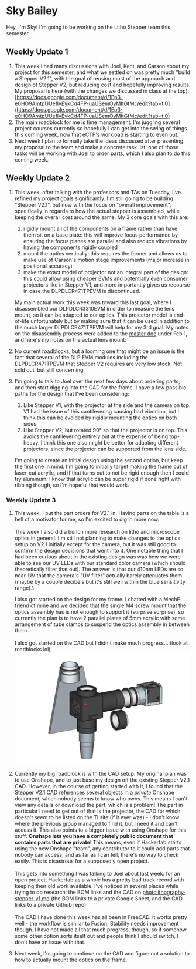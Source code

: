 # Sky Bailey

Hey, I'm Sky! I'm going to be working on the Litho Stepper team this semester.



## Weekly Update 1

1. This week I had many discussions with Joel, Kent, and Carson about my project for this semester, and what we settled on was pretty much "build a Stepper V2.1", with the goal of reusing most of the approach and design of Stepper V2, but reducing cost and hopefully improving results. My proposal is here (with the changes we discussed in class at the top): [https://docs.google.com/document/d/1Ep3-e0HO9AmtpUUeflvEykCd4FP-uaUSemOyMItGfMc/edit?tab=t.0](https://docs.google.com/document/d/1Ep3-e0HO9AmtpUUeflvEykCd4FP-uaUSemOyMItGfMc/edit?tab=t.0)
2. The main roadblock for me is time management: I'm juggling several project courses currently so hopefully I can get into the swing of things this coming week, now that eCTF's workload is starting to even out.
3. Next week I plan to formally take the ideas discussed after presenting my proposal to the team and make a concrete task list: one of those tasks will be working with Joel to order parts, which I also plan to do this coming week.

## Weekly Update 2

1.  This week, after talking with the professors and TAs on Tuesday, I've refined my project goals significantly. I'm still going to be building "Stepper V2.1", but now with the focus on "overall improvement", specifically in regards to how the actual stepper is assembled, while keeping the overall cost around the same. My 3 core goals with this are:

    1. rigidly mount all of the components on a frame rather than have them sit on a base plate: this will improve focus performance by ensuring the focus planes are parallel and also reduce vibrations by having the components rigidly coupled
    2. mount the optics vertically: this requires the former and allows us to make use of Carson's motion stage improvements (major increase in positional accuracy)
    3. make the exact model of projector not an integral part of the design: this could allow using cheaper EVMs and potentially even consumer projectors like in Stepper V1, and more importantly gives us recourse in case the DLPDLCR471TPEVM is discontinued.

    My main actual work this week was toward this last goal, where I disassembled our DLPDLCR3310EVM in order to measure the lens mount, so it can be adapted to our optics. This projector model is end-of-life unfortunately but by making sure that it can be used in addition to the much larger DLPDLCR471TPEVM will help for my 3rd goal. My notes on the disassembly process were added to the [master doc](https://docs.google.com/document/d/1lmj-RURCDAT1qwImlVe1WH-Jx4YZXjfJlRWllqi0GPk/edit?tab=t.0) under Feb 1, and here's my notes on the actual lens mount:
2. No current roadblocks, but a looming one that might be an issue is the fact that several of the DLP EVM modules including the DLPDLCR471TPEVM that Stepper V2 requires are very low stock. Not sold out, but still concerning.
3.  I'm going to talk to Joel over the next few days about ordering parts, and then start digging into the CAD for the frame. I have a few possible paths for the design that I've been considering:

    1. Like Stepper V1, with the projector at the side and the camera on top. V1 had the issue of this cantilevering causing bad vibration, but I think this can be avoided by rigidly mounting the optics on both sides.
    2. Like Stepper V2, but rotated 90° so that the projector is on top. This avoids the cantilevering entirely but at the expense of being top-heavy. I think this one also might be better for adapting different projectors, since the projector can be supported from the lens side.

    I'm going to create an initial design using the second option, but keep the first one in mind. I'm going to initially target making the frame out of laser-cut acrylic, and if that turns out to not be rigid enough then I could try aluminum. I know that acrylic can be super rigid if done right with ribbing though, so I'm hopeful that would work.

### Weekly Update 3

1.  This week, I put the part orders for V2.1 in. Having parts on the table is a hell of a motivator for me, so I'm excited to dig in more now.\
    \
    This week I also did a bunch more research on litho and microscope optics in general. I'm still not planning to make changes to the optics setup on V2.1 initially except for the camera, but it was still good to confirm the design decisions that went into it. One notable thing that I had been curious about in the existing design was was how we were able to see our UV LEDs with our standard color camera (which should theoretically filter that out). The answer is that our 410nm LEDs are so near-UV that the camera's "UV filter" actually barely attenuates them (maybe by a couple decibels but it's still well within the blue sensitivity range).\


    I also got started on the design for my frame. I chatted with a MechE friend of mine and we decided that the single M4 screw mount that the optics assembly has is not enough to support it (surprise surprise), so currently the plan is to have 2 parallel plates of 5mm acrylic with some arrangement of tube clamps to suspend the optics assembly in between them.\
    \
    I also got started on the CAD but I didn't make much progress... (look at roadblocks lol). \
    &#x20;<img src="../../.gitbook/assets/image (1).png" alt="" data-size="original">
2. Currently my big roadblock is with the CAD setup: My original plan was to use Onshape, and to just base my design off the existing Stepper V2.1 CAD. However, in the course of getting started with it, I found that the Stepper V2.1 CAD references several objects in a _private_ Onshape document, which nobody seems to know who owns. This means I can't view any details or download the part, which is a problem! The part in particular I need to get out of that is the projector, the CAD for which doesn't seem to be listed on the TI site (if it ever was) - I don't know where the previous group managed to find it, but I need it and can't access it. This also points to a bigger issue with using Onshape for this stuff: **Onshape lets you have a completely public document that contains parts that are private**! This means, even if Hackerfab starts using the new Onshape "team", any contributor to it could add parts that nobody can access, and as far as I can tell, there's no way to check easily. This is disastrous for a supposedly open project.\
   \
   This gets into something I was talking to Joel about last week: for an open project, Hackerfab as a whole has a pretty bad track record with keeping their old work available. I've noticed in several places while trying to do research: the BOM links and the CAD on [photolithography-stepper-v1.md](../../fab-toolkit/patterning/photolithography-stepper-v1.md "mention") (the BOM links to a private Google Sheet, and the CAD links to a private Github repo)\
   \
   The CAD I have done this week has all been in FreeCAD. It works pretty well - the workflow is similar to Fusion. Stability needs improvement though. I have not made all that much progress, though, so if somehow some other option sorts itself out and people think I should switch, I don't have an issue with that.
3. Next week, I'm going to continue on the CAD and figure out a solution to how to actually mount the optics on the frame.
